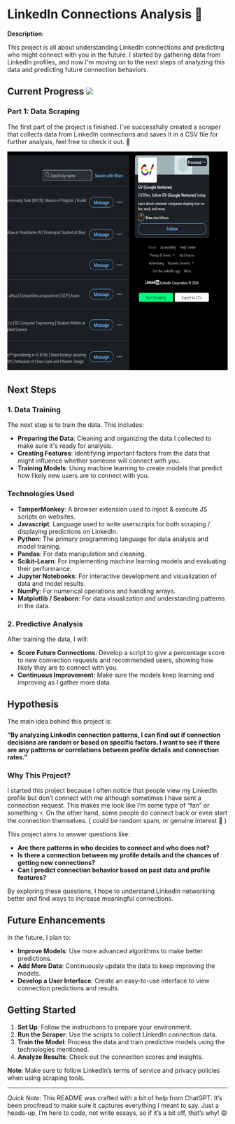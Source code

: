 # LinkedIn Connections Analysis 🧬

**Description**:

This project is all about understanding LinkedIn connections and predicting who might connect with you in the future. I started by gathering data from LinkedIn profiles, and now I'm moving on to the next steps of analyzing this data and predicting future connection behaviors.

## Current Progress <img src="https://cdn.pixabay.com/animation/2022/12/27/19/44/19-44-01-183_512.gif" width="30px"/>

### Part 1: Data Scraping

The first part of the project is finished. I’ve successfully created a scraper that collects data from LinkedIn connections and saves it in a CSV file for further analysis, feel free to check it out. 🤞

<img src="https://github.com/gv3Dev/LinkedIn-Connections-Analysis/blob/main/scraper.png?raw=true" height="500px"/>

## Next Steps

### 1. Data Training

The next step is to train the data. This includes:

- **Preparing the Data**: Cleaning and organizing the data I collected to make sure it's ready for analysis.
- **Creating Features**: Identifying important factors from the data that might influence whether someone will connect with you.
- **Training Models**: Using machine learning to create models that predict how likely new users are to connect with you.

### Technologies Used

- **TamperMonkey**: A browser extension used to inject & execute JS scripts on websites.
- **Javascript**: Language used to write userscripts for both scraping / displaying predictions on LinkedIn.
- **Python**: The primary programming language for data analysis and model training.
- **Pandas**: For data manipulation and cleaning.
- **Scikit-Learn**: For implementing machine learning models and evaluating their performance.
- **Jupyter Notebooks**: For interactive development and visualization of data and model results.
- **NumPy**: For numerical operations and handling arrays.
- **Matplotlib / Seaborn**: For data visualization and understanding patterns in the data.

### 2. Predictive Analysis

After training the data, I will:

- **Score Future Connections**: Develop a script to give a percentage score to new connection requests and recommended users, showing how likely they are to connect with you.
- **Continuous Improvement**: Make sure the models keep learning and improving as I gather more data.

## Hypothesis

The main idea behind this project is:

**“By analyzing LinkedIn connection patterns, I can find out if connection decisions are random or based on specific factors. I want to see if there are any patterns or correlations between profile details and connection rates.”**

### Why This Project?

I started this project because I often notice that people view my LinkedIn profile but don’t connect with me although sometimes I have sent a connection request. This makes me look like I’m some type of “fan” or something 💀. On the other hand, some people do connect back or even start the connection themselves. ( could be random spam, or genuine interest 🤯 )

This project aims to answer questions like:

- **Are there patterns in who decides to connect and who does not?**
- **Is there a connection between my profile details and the chances of getting new connections?**
- **Can I predict connection behavior based on past data and profile features?**

By exploring these questions, I hope to understand LinkedIn networking better and find ways to increase meaningful connections.

## Future Enhancements

In the future, I plan to:

- **Improve Models**: Use more advanced algorithms to make better predictions.
- **Add More Data**: Continuously update the data to keep improving the models.
- **Develop a User Interface**: Create an easy-to-use interface to view connection predictions and results.

## Getting Started

1. **Set Up**: Follow the instructions to prepare your environment.
2. **Run the Scraper**: Use the scripts to collect LinkedIn connection data.
3. **Train the Model**: Process the data and train predictive models using the technologies mentioned.
4. **Analyze Results**: Check out the connection scores and insights.

**Note**: Make sure to follow LinkedIn’s terms of service and privacy policies when using scraping tools.

---

*Quick Note*: This README was crafted with a bit of help from ChatGPT. It’s been proofread to make sure it captures everything I meant to say. Just a heads-up, I’m here to code, not write essays, so if it’s a bit off, that’s why! 😄
